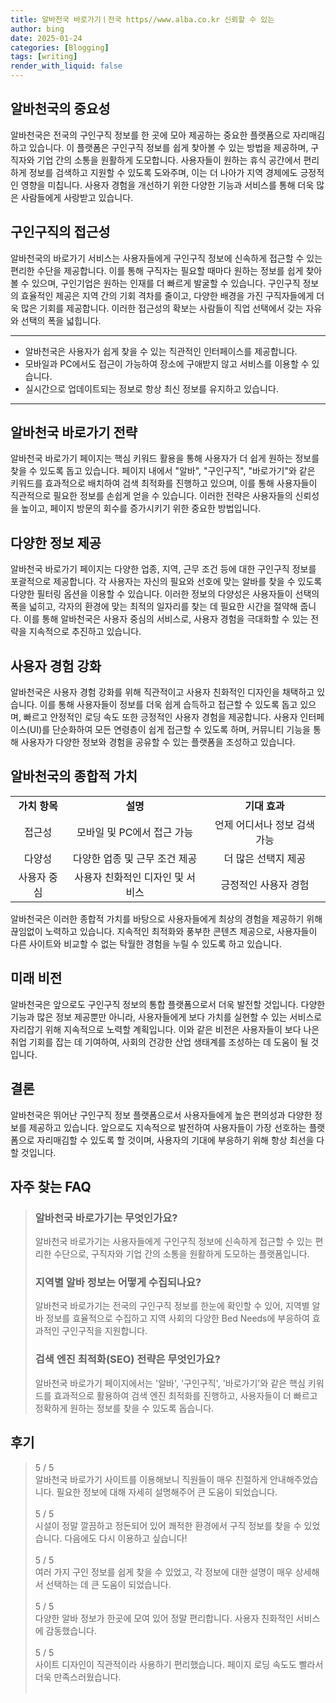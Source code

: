 ```yaml
---
title: 알바천국 바로가기ㅣ전국 https//www.alba.co.kr 신뢰할 수 있는
author: bing
date: 2025-01-24
categories: [Blogging]
tags: [writing]
render_with_liquid: false
---
```



<h2 id='알바천국의 중요성'>알바천국의 중요성</h2>

<p>알바천국은 전국의 구인구직 정보를 한 곳에 모아 제공하는 중요한 플랫폼으로 자리매김하고 있습니다. 이 플랫폼은 구인구직 정보를 쉽게 찾아볼 수 있는 방법을 제공하며, 구직자와 기업 간의 소통을 원활하게 도모합니다. 사용자들이 원하는 휴식 공간에서 편리하게 정보를 검색하고 지원할 수 있도록 도와주며, 이는 더 나아가 지역 경제에도 긍정적인 영향을 미칩니다. 사용자 경험을 개선하기 위한 다양한 기능과 서비스를 통해 더욱 많은 사람들에게 사랑받고 있습니다.</p>

<h2 id='구인구직의 접근성'>구인구직의 접근성</h2>

<p>알바천국의 바로가기 서비스는 사용자들에게 구인구직 정보에 신속하게 접근할 수 있는 편리한 수단을 제공합니다. 이를 통해 구직자는 필요할 때마다 원하는 정보를 쉽게 찾아볼 수 있으며, 구인기업은 원하는 인재를 더 빠르게 발굴할 수 있습니다. 구인구직 정보의 효율적인 제공은 지역 간의 기회 격차를 줄이고, 다양한 배경을 가진 구직자들에게 더욱 많은 기회를 제공합니다. 이러한 접근성의 확보는 사람들이 직업 선택에서 갖는 자유와 선택의 폭을 넓힙니다.</p>

<hr />

<ul>
    <li>알바천국은 사용자가 쉽게 찾을 수 있는 직관적인 인터페이스를 제공합니다.</li>
    <li>모바일과 PC에서도 접근이 가능하여 장소에 구애받지 않고 서비스를 이용할 수 있습니다.</li>
    <li>실시간으로 업데이트되는 정보로 항상 최신 정보를 유지하고 있습니다.</li>
</ul>

<hr />

<h2 id='알바천국 바로가기 전략'>알바천국 바로가기 전략</h2>

<p>알바천국 바로가기 페이지는 핵심 키워드 활용을 통해 사용자가 더 쉽게 원하는 정보를 찾을 수 있도록 돕고 있습니다. 페이지 내에서 "알바", "구인구직", "바로가기"와 같은 키워드를 효과적으로 배치하여 검색 최적화를 진행하고 있으며, 이를 통해 사용자들이 직관적으로 필요한 정보를 손쉽게 얻을 수 있습니다. 이러한 전략은 사용자들의 신뢰성을 높이고, 페이지 방문의 회수를 증가시키기 위한 중요한 방법입니다.</p>

<h2 id='다양한 정보 제공'>다양한 정보 제공</h2>

<p>알바천국 바로가기 페이지는 다양한 업종, 지역, 근무 조건 등에 대한 구인구직 정보를 포괄적으로 제공합니다. 각 사용자는 자신의 필요와 선호에 맞는 알바를 찾을 수 있도록 다양한 필터링 옵션을 이용할 수 있습니다. 이러한 정보의 다양성은 사용자들이 선택의 폭을 넓히고, 각자의 환경에 맞는 최적의 일자리를 찾는 데 필요한 시간을 절약해 줍니다. 이를 통해 알바천국은 사용자 중심의 서비스로, 사용자 경험을 극대화할 수 있는 전략을 지속적으로 추진하고 있습니다.</p>

<h2 id='사용자 경험 강화'>사용자 경험 강화</h2>

<p>알바천국은 사용자 경험 강화를 위해 직관적이고 사용자 친화적인 디자인을 채택하고 있습니다. 이를 통해 사용자들이 정보를 더욱 쉽게 습득하고 접근할 수 있도록 돕고 있으며, 빠르고 안정적인 로딩 속도 또한 긍정적인 사용자 경험을 제공합니다. 사용자 인터페이스(UI)를 단순화하여 모든 연령층이 쉽게 접근할 수 있도록 하며, 커뮤니티 기능을 통해 사용자가 다양한 정보와 경험을 공유할 수 있는 플랫폼을 조성하고 있습니다.</p>

<h2 id='알바천국의 종합적 가치'>알바천국의 종합적 가치</h2>

<table>
    <tr>
        <td style="text-align: center; height: 17px;"><b>가치 항목</b></td>
        <td style="text-align: center; height: 17px;"><b>설명</b></td>
        <td style="text-align: center; height: 17px;"><b>기대 효과</b></td>
    </tr>
    <tr>
        <td style="text-align: center; height: 17px;">접근성</td>
        <td style="text-align: center; height: 17px;">모바일 및 PC에서 접근 가능</td>
        <td style="text-align: center; height: 17px;">언제 어디서나 정보 검색 가능</td>
    </tr>
    <tr>
        <td style="text-align: center; height: 17px;">다양성</td>
        <td style="text-align: center; height: 17px;">다양한 업종 및 근무 조건 제공</td>
        <td style="text-align: center; height: 17px;">더 많은 선택지 제공</td>
    </tr>
    <tr>
        <td style="text-align: center; height: 17px;">사용자 중심</td>
        <td style="text-align: center; height: 17px;">사용자 친화적인 디자인 및 서비스</td>
        <td style="text-align: center; height: 17px;">긍정적인 사용자 경험</td>
    </tr>
</table>

<p>알바천국은 이러한 종합적 가치를 바탕으로 사용자들에게 최상의 경험을 제공하기 위해 끊임없이 노력하고 있습니다. 지속적인 최적화와 풍부한 콘텐츠 제공으로, 사용자들이 다른 사이트와 비교할 수 없는 탁월한 경험을 누릴 수 있도록 하고 있습니다.</p>

<h2 id='미래 비전'>미래 비전</h2>

<p>알바천국은 앞으로도 구인구직 정보의 통합 플랫폼으로서 더욱 발전할 것입니다. 다양한 기능과 많은 정보 제공뿐만 아니라, 사용자들에게 보다 가치를 실현할 수 있는 서비스로 자리잡기 위해 지속적으로 노력할 계획입니다. 이와 같은 비전은 사용자들이 보다 나은 취업 기회를 잡는 데 기여하여, 사회의 건강한 산업 생태계를 조성하는 데 도움이 될 것입니다.</p>

<h2 id='결론'>결론</h2>

<p>알바천국은 뛰어난 구인구직 정보 플랫폼으로서 사용자들에게 높은 편의성과 다양한 정보를 제공하고 있습니다. 앞으로도 지속적으로 발전하여 사용자들이 가장 선호하는 플랫폼으로 자리매김할 수 있도록 할 것이며, 사용자의 기대에 부응하기 위해 항상 최선을 다할 것입니다.</p>


<h2 id='자주_찾는_FAQ'>자주 찾는 FAQ</h2>
<div itemscope="" itemtype="https://schema.org/FAQPage"> 
<blockquote> 
<div itemscope="" itemprop="mainEntity" itemtype="https://schema.org/Question"> 
<h3 itemprop="name">알바천국 바로가기는 무엇인가요?</h3> 
<div itemscope="" itemprop="acceptedAnswer" itemtype="https://schema.org/Answer"> 
<span itemprop="text"> 
<p>알바천국 바로가기는 사용자들에게 구인구직 정보에 신속하게 접근할 수 있는 편리한 수단으로, 구직자와 기업 간의 소통을 원활하게 도모하는 플랫폼입니다.</p> 
</span> 
</div> 
</div> 

<div itemscope="" itemprop="mainEntity" itemtype="https://schema.org/Question"> 
<h3 itemprop="name">지역별 알바 정보는 어떻게 수집되나요?</h3> 
<div itemscope="" itemprop="acceptedAnswer" itemtype="https://schema.org/Answer"> 
<span itemprop="text"> 
<p>알바천국 바로가기는 전국의 구인구직 정보를 한눈에 확인할 수 있어, 지역별 알바 정보를 효율적으로 수집하고 지역 사회의 다양한 Bed Needs에 부응하여 효과적인 구인구직을 지원합니다.</p> 
</span> 
</div> 
</div> 

<div itemscope="" itemprop="mainEntity" itemtype="https://schema.org/Question"> 
<h3 itemprop="name">검색 엔진 최적화(SEO) 전략은 무엇인가요?</h3> 
<div itemscope="" itemprop="acceptedAnswer" itemtype="https://schema.org/Answer"> 
<span itemprop="text"> 
<p>알바천국 바로가기 페이지에서는 '알바', '구인구직', '바로가기'와 같은 핵심 키워드를 효과적으로 활용하여 검색 엔진 최적화를 진행하고, 사용자들이 더 빠르고 정확하게 원하는 정보를 찾을 수 있도록 돕습니다.</p> 
</span> 
</div> 
</div> 
</blockquote> 
</div> 
<h2 id='후기'>후기</h2>
<div itemscope itemtype="https://schema.org/Product">
  <blockquote>
  <div itemprop="review" itemscope itemtype="https://schema.org/Review">
      <div itemprop="reviewRating" itemscope itemtype="https://schema.org/Rating"> <span itemprop="ratingValue">5</span> / <span itemprop="bestRating">5</span> </div>
      <span itemprop="reviewBody">알바천국 바로가기 사이트를 이용해보니 직원들이 매우 친절하게 안내해주었습니다. 필요한 정보에 대해 자세히 설명해주어 큰 도움이 되었습니다.</span>
  </div>
  <br>
  <div itemprop="review" itemscope itemtype="https://schema.org/Review">
      <div itemprop="reviewRating" itemscope itemtype="https://schema.org/Rating"> <span itemprop="ratingValue">5</span> / <span itemprop="bestRating">5</span> </div>
      <span itemprop="reviewBody">시설이 정말 깔끔하고 정돈되어 있어 쾌적한 환경에서 구직 정보를 찾을 수 있었습니다. 다음에도 다시 이용하고 싶습니다!</span>
  </div>
  <br>
  <div itemprop="review" itemscope itemtype="https://schema.org/Review">
      <div itemprop="reviewRating" itemscope itemtype="https://schema.org/Rating"> <span itemprop="ratingValue">5</span> / <span itemprop="bestRating">5</span> </div>
      <span itemprop="reviewBody">여러 가지 구인 정보를 쉽게 찾을 수 있었고, 각 정보에 대한 설명이 매우 상세해서 선택하는 데 큰 도움이 되었습니다.</span>
  </div>
  <br>
  <div itemprop="review" itemscope itemtype="https://schema.org/Review">
      <div itemprop="reviewRating" itemscope itemtype="https://schema.org/Rating"> <span itemprop="ratingValue">5</span> / <span itemprop="bestRating">5</span> </div>
      <span itemprop="reviewBody">다양한 알바 정보가 한곳에 모여 있어 정말 편리합니다. 사용자 친화적인 서비스에 감동했습니다.</span>
  </div>
  <br>
  <div itemprop="review" itemscope itemtype="https://schema.org/Review">
      <div itemprop="reviewRating" itemscope itemtype="https://schema.org/Rating"> <span itemprop="ratingValue">5</span> / <span itemprop="bestRating">5</span> </div>
      <span itemprop="reviewBody">사이트 디자인이 직관적이라 사용하기 편리했습니다. 페이지 로딩 속도도 빨라서 더욱 만족스러웠습니다.</span>
  </div>
  <br>
  </blockquote>
</div>
